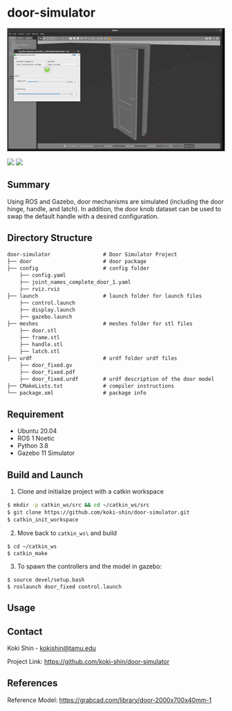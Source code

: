 # door-simulator

  ![](door-opening.gif)
  
  ![](https://github.com/koki-shin/door-simulator/blob/main/imgs/door-opening.gif)
  ![](https://github.com/koki-shin/door-simulator/blob/main/imgs/handle-turning.gif)

## Summary
Using ROS and Gazebo, door mechanisms are simulated (including the door hinge, handle, and latch). In addition, the door knob dataset can be used to swap the default handle with a desired configuration.

## Directory Structure
```
door-simulator                 # Door Simulator Project
├── door                       # door package
├── config                     # config folder
    ├── config.yaml
    ├── joint_names_complete_door_1.yaml
    ├── rviz.rviz
├── launch                     # launch folder for launch files
    ├── control.launch
    ├── display.launch
    ├── gazebo.launch
├── meshes                     # meshes folder for stl files
    ├── door.stl
    ├── frame.stl
    ├── handle.stl
    ├── latch.stl
├── urdf                       # urdf folder urdf files
    ├── door_fixed.gv
    ├── door_fixed.pdf
    ├── door_fixed.urdf        # urdf description of the door model
├── CMakeLists.txt             # compiler instructions
└── package.xml                # package info
```

## Requirement
* Ubuntu 20.04
* ROS 1 Noetic
* Python 3.8
* Gazebo 11 Simulator

## Build and Launch

1. Clone and initialize project with a catkin workspace
```sh
$ mkdir -p catkin_ws/src && cd ~/catkin_ws/src
$ git clone https://github.com/koki-shin/door-simulator.git
$ catkin_init_workspace
```

2. Move back to `catkin_ws\` and build
```
$ cd ~/catkin_ws 
$ catkin_make
```

3. To spawn the controllers and the model in gazebo:
```
$ source devel/setup.bash
$ roslaunch door_fixed control.launch
```

## Usage


## Contact
Koki Shin - kokishin@tamu.edu

Project Link: https://github.com/koki-shin/door-simulator

## References
Reference Model: https://grabcad.com/library/door-2000x700x40mm-1

